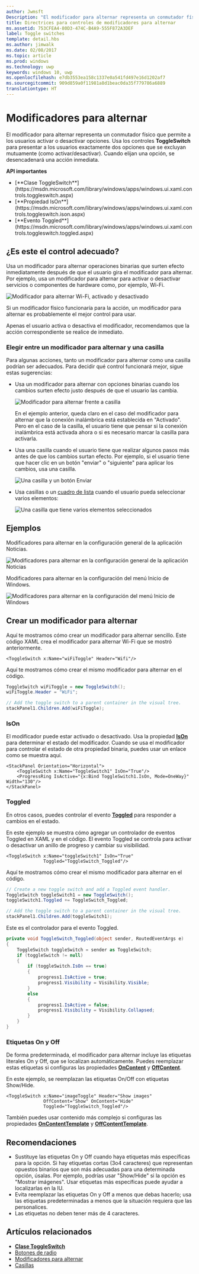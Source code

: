 ```yaml
---
author: Jwmsft
Description: "El modificador para alternar representa un conmutador físico que permite a los usuarios activar o desactivar opciones."
title: Directrices para controles de modificadores para alternar
ms.assetid: 753CFEA4-80D3-474C-B4A9-555F872A3DEF
label: Toggle switches
template: detail.hbs
ms.author: jimwalk
ms.date: 02/08/2017
ms.topic: article
ms.prod: windows
ms.technology: uwp
keywords: windows 10, uwp
ms.openlocfilehash: e7db3553ea158c1337e0a541fd497e16d1202af7
ms.sourcegitcommit: 909d859a0f11981a8d1beac0da35f779786a6889
translationtype: HT
---
```

# <a name="toggle-switches"></a>Modificadores para alternar
<link rel="stylesheet" href="https://az835927.vo.msecnd.net/sites/uwp/Resources/css/custom.css"> 


El modificador para alternar representa un conmutador físico que permite a los usuarios activar o desactivar opciones. Usa los controles **ToggleSwitch** para presentar a los usuarios exactamente dos opciones que se excluyan mutuamente (como activar/desactivar). Cuando elijan una opción, se desencadenará una acción inmediata.

<div class="important-apis" >
<b>API importantes</b><br/>
<ul>
<li>[**Clase ToggleSwitch**](https://msdn.microsoft.com/library/windows/apps/windows.ui.xaml.controls.toggleswitch.aspx)</li>
<li>[**Propiedad IsOn**](https://msdn.microsoft.com/library/windows/apps/windows.ui.xaml.controls.toggleswitch.ison.aspx)</li>
<li>[**Evento Toggled**](https://msdn.microsoft.com/library/windows/apps/windows.ui.xaml.controls.toggleswitch.toggled.aspx)</li>
</ul>
</div>

## <a name="is-this-the-right-control"></a>¿Es este el control adecuado?

Usa un modificador para alternar operaciones binarias que surten efecto inmediatamente después de que el usuario gira el modificador para alternar. Por ejemplo, usa un modificador para alternar para activar o desactivar servicios o componentes de hardware como, por ejemplo, Wi-Fi.

![Modificador para alternar Wi-Fi, activado y desactivado](images/toggleswitches01.png)

Si un modificador físico funcionaría para la acción, un modificador para alternar es probablemente el mejor control para usar.

Apenas el usuario activa o desactiva el modificador, recomendamos que la acción correspondiente se realice de inmediato.

### <a name="choosing-between-toggle-switch-and-check-box"></a>Elegir entre un modificador para alternar y una casilla

Para algunas acciones, tanto un modificador para alternar como una casilla podrían ser adecuados. Para decidir qué control funcionará mejor, sigue estas sugerencias:

-   Usa un modificador para alternar con opciones binarias cuando los cambios surten efecto justo después de que el usuario las cambia.

    ![Modificador para alternar frente a casilla](images/toggleswitches02.png)

    En el ejemplo anterior, queda claro en el caso del modificador para alternar que la conexión inalámbrica está establecida en "Activado". Pero en el caso de la casilla, el usuario tiene que pensar si la conexión inalámbrica está activada ahora o si es necesario marcar la casilla para activarla.

-   Usa una casilla cuando el usuario tiene que realizar algunos pasos más antes de que los cambios surtan efecto. Por ejemplo, si el usuario tiene que hacer clic en un botón "enviar" o "siguiente" para aplicar los cambios, usa una casilla.

    ![Una casilla y un botón Enviar](images/submitcheckbox.png)

-   Usa casillas o un [cuadro de lista](lists.md) cuando el usuario pueda seleccionar varios elementos:

    ![Una casilla que tiene varios elementos seleccionados](images/guidelines_and_checklist_for_toggle_switches_checkbox_multi_select.png)

## <a name="examples"></a>Ejemplos

Modificadores para alternar en la configuración general de la aplicación Noticias.

![Modificadores para alternar en la configuración general de la aplicación Noticias](images/control-examples/toggle-switch-news.png)

Modificadores para alternar en la configuración del menú Inicio de Windows.

![Modificadores para alternar en la configuración del menú Inicio de Windows](images/control-examples/toggle-switch-start-settings.png)

## <a name="create-a-toggle-switch"></a>Crear un modificador para alternar

Aquí te mostramos cómo crear un modificador para alternar sencillo. Este código XAML crea el modificador para alternar Wi-Fi que se mostró anteriormente.

```xaml
<ToggleSwitch x:Name="wiFiToggle" Header="Wifi"/>
```
Aquí te mostramos cómo crear el mismo modificador para alternar en el código.

```csharp
ToggleSwitch wiFiToggle = new ToggleSwitch();
wiFiToggle.Header = "WiFi";

// Add the toggle switch to a parent container in the visual tree.
stackPanel1.Children.Add(wiFiToggle);
```

### <a name="ison"></a>IsOn

El modificador puede estar activado o desactivado. Usa la propiedad [**IsOn**](https://msdn.microsoft.com/library/windows/apps/windows.ui.xaml.controls.toggleswitch.ison.aspx) para determinar el estado del modificador. Cuando se usa el modificador para controlar el estado de otra propiedad binaria, puedes usar un enlace como se muestra aquí.

```
<StackPanel Orientation="Horizontal">
    <ToggleSwitch x:Name="ToggleSwitch1" IsOn="True"/>
    <ProgressRing IsActive="{x:Bind ToggleSwitch1.IsOn, Mode=OneWay}" Width="130"/>
</StackPanel>
```

### <a name="toggled"></a>Toggled

En otros casos, puedes controlar el evento [**Toggled**](https://msdn.microsoft.com/library/windows/apps/windows.ui.xaml.controls.toggleswitch.toggled.aspx) para responder a cambios en el estado.

En este ejemplo se muestra cómo agregar un controlador de eventos Toggled en XAML y en el código. El evento Toggled se controla para activar o desactivar un anillo de progreso y cambiar su visibilidad.

```xaml
<ToggleSwitch x:Name="toggleSwitch1" IsOn="True" 
              Toggled="ToggleSwitch_Toggled"/>
```

Aquí te mostramos cómo crear el mismo modificador para alternar en el código.

```csharp
// Create a new toggle switch and add a Toggled event handler.
ToggleSwitch toggleSwitch1 = new ToggleSwitch();
toggleSwitch1.Toggled += ToggleSwitch_Toggled;

// Add the toggle switch to a parent container in the visual tree.
stackPanel1.Children.Add(toggleSwitch1);
```

Este es el controlador para el evento Toggled.

```csharp
private void ToggleSwitch_Toggled(object sender, RoutedEventArgs e)
{
    ToggleSwitch toggleSwitch = sender as ToggleSwitch;
    if (toggleSwitch != null)
    {
        if (toggleSwitch.IsOn == true)
        {
            progress1.IsActive = true;
            progress1.Visibility = Visibility.Visible;
        }
        else
        {
            progress1.IsActive = false;
            progress1.Visibility = Visibility.Collapsed;
        }
    }
}
```

### <a name="onoff-labels"></a>Etiquetas On y Off

De forma predeterminada, el modificador para alternar incluye las etiquetas literales On y Off, que se localizan automáticamente. Puedes reemplazar estas etiquetas si configuras las propiedades [**OnContent**](https://msdn.microsoft.com/library/windows/apps/windows.ui.xaml.controls.toggleswitch.oncontent.aspx) y [**OffContent**](https://msdn.microsoft.com/library/windows/apps/windows.ui.xaml.controls.toggleswitch.offcontent.aspx).

En este ejemplo, se reemplazan las etiquetas On/Off con etiquetas Show/Hide.  

```xaml
<ToggleSwitch x:Name="imageToggle" Header="Show images"
              OffContent="Show" OnContent="Hide" 
              Toggled="ToggleSwitch_Toggled"/>
```

También puedes usar contenido más complejo si configuras las propiedades [**OnContentTemplate**](https://msdn.microsoft.com/library/windows/apps/windows.ui.xaml.controls.toggleswitch.oncontenttemplate.aspx) y [**OffContentTemplate**](https://msdn.microsoft.com/library/windows/apps/windows.ui.xaml.controls.toggleswitch.offcontenttemplate.aspx).

## <a name="recommendations"></a>Recomendaciones

-   Sustituye las etiquetas On y Off cuando haya etiquetas más específicas para la opción. Si hay etiquetas cortas (3o4 caracteres) que representan opuestos binarios que son más adecuadas para una determinada opción, úsalas. Por ejemplo, podrías usar "Show/Hide" si la opción es "Mostrar imágenes". Usar etiquetas más específicas puede ayudar a localizarlas en la IU.
-   Evita reemplazar las etiquetas On y Off a menos que debas hacerlo; usa las etiquetas predeterminadas a menos que la situación requiera que las personalices.
-   Las etiquetas no deben tener más de 4 caracteres.

## <a name="related-articles"></a>Artículos relacionados

- [**Clase ToggleSwitch**](https://msdn.microsoft.com/library/windows/apps/hh701411)
- [Botones de radio](radio-button.md)
- [Modificadores para alternar](toggles.md)
- [Casillas](checkbox.md)